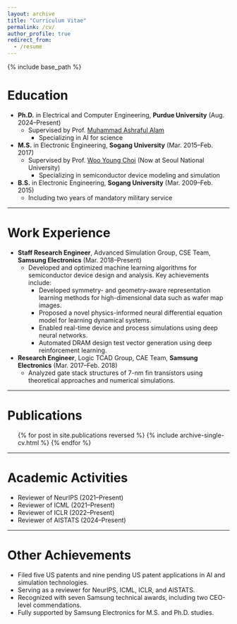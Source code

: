 ```yaml
---
layout: archive
title: "Curriculum Vitae"
permalink: /cv/
author_profile: true
redirect_from:
  - /resume
---
```


{% include base_path %}

Education
======
* **Ph.D.** in Electrical and Computer Engineering, **Purdue University**  (Aug. 2024–Present)
  * Supervised by Prof. [Muhammad Ashraful Alam](https://sites.google.com/view/alam-research-group/home)
    * Specializing in AI for science
* **M.S.** in Electronic Engineering, **Sogang University** (Mar. 2015–Feb. 2017)
  * Supervised by Prof. [Woo Young Choi](https://sites.google.com/view/snutidl) (Now at Seoul National University)
    * Specializing in semiconductor device modeling and simulation
* **B.S.** in Electronic Engineering, **Sogang University** (Mar. 2009–Feb. 2015)
    * Including two years of mandatory military service
<hr>

Work Experience
======
* **Staff Research Engineer**, Advanced Simulation Group, CSE Team, **Samsung Electronics** (Mar. 2018–Present) 
  * Developed and optimized machine learning algorithms for semiconductor device design and analysis. Key achievements include:
    * Developed symmetry- and geometry-aware representation learning methods for high-dimensional data such as wafer map images.
    * Proposed a novel physics-informed neural differential equation model for learning dynamical systems. 
    * Enabled real-time device and process simulations using deep neural networks. 
    * Automated DRAM design test vector generation using deep reinforcement learning.
* **Research Engineer**, Logic TCAD Group, CAE Team, **Samsung Electronics** (Mar. 2017–Feb. 2018)
  * Analyzed gate stack structures of 7-nm fin transistors using theoretical approaches and numerical simulations.
<hr>

Publications
======
<ul class="publication-list">
  {% for post in site.publications reversed %}
    {% include archive-single-cv.html %}
  {% endfor %}
</ul>
<hr>

Academic Activities
=====
* Reviewer of NeurIPS (2021–Present)
* Reviewer of ICML (2021–Present)
* Reviewer of ICLR (2022–Present)
* Reviewer of AISTATS (2024–Present)
<hr>

Other Achievements
=====
* Filed five US patents and nine pending US patent applications in AI and simulation technologies.
* Serving as a reviewer for NeurIPS, ICML, ICLR, and AISTATS.
* Recognized with seven Samsung technical awards, including two CEO-level commendations.
* Fully supported by Samsung Electronics for M.S. and Ph.D. studies.
